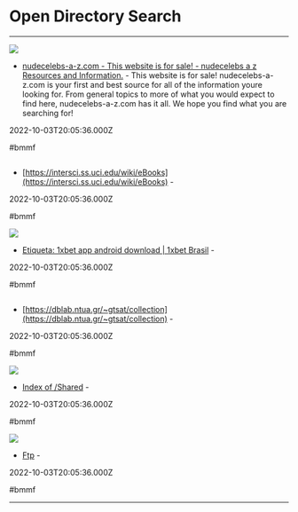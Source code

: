 # Open Directory Search

---

![](https://rdl.ink/render/https%3A%2F%2Fnudecelebs-a-z.com%2Fpic)

- [nudecelebs-a-z.com - This website is for sale! - nudecelebs a z Resources and Information.](https://nudecelebs-a-z.com/pic) - This website is for sale! nudecelebs-a-z.com is your first and best source for all of the information youre looking for. From general topics to more of what you would expect to find here, nudecelebs-a-z.com has it all. We hope you find what you are searching for!

2022-10-03T20:05:36.000Z

#bmmf

![]()

- [https://intersci.ss.uci.edu/wiki/eBooks](https://intersci.ss.uci.edu/wiki/eBooks) - 

2022-10-03T20:05:36.000Z

#bmmf

![](https://encognitive.com/wp-content/uploads/2019/03/1xbet-icon.jpg)

- [Etiqueta: 1xbet app android download | 1xbet Brasil](https://encognitive.com/files) - 

2022-10-03T20:05:36.000Z

#bmmf

![]()

- [https://dblab.ntua.gr/~gtsat/collection](https://dblab.ntua.gr/~gtsat/collection) - 

2022-10-03T20:05:36.000Z

#bmmf

![](https://rdl.ink/render/https%3A%2F%2Fagalakov.spb.ru%2FShared)

- [Index of /Shared](https://agalakov.spb.ru/Shared) - 

2022-10-03T20:05:36.000Z

#bmmf

![](https://rdl.ink/render/https%3A%2F%2Fsgrecords.net%2Fftp)

- [Ftp](https://sgrecords.net/ftp) - 

2022-10-03T20:05:36.000Z

#bmmf

---

